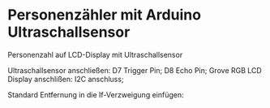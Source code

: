 # Personenzähler mit Arduino Ultraschallsensor
Personenzahl auf LCD-Display mit Ultraschallsensor

Ultraschallsensor anschließen:
  D7 Trigger Pin;
  D8 Echo Pin;
Grove RGB LCD Display anschlißen:
  I2C anschluss;
  
Standard Entfernung in die If-Verzweigung einfügen:
